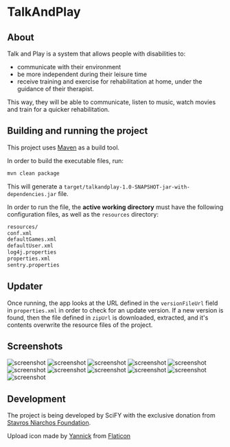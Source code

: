 # TalkAndPlay

## About
Talk and Play is a system that allows people with disabilities to:

- communicate with their environment
- be more independent during their leisure time
- receive training and exercise for rehabilitation at home, under the guidance of their therapist.

This way, they will be able to communicate, listen to music, watch movies and train for a quicker rehabilitation.

## Building and running the project

This project uses [Maven](https://maven.apache.org/) as a build tool.

In order to build the executable files, run:
```bash
mvn clean package
```

This will generate a `target/talkandplay-1.0-SNAPSHOT-jar-with-dependencies.jar` file.

In order to run the file, the **active working directory** must have the following configuration files, as well as the `resources` directory:

```bash
resources/
conf.xml
defaultGames.xml
defaultUser.xml
log4j.properties
properties.xml
sentry.properties
```

## Updater

Once running, the app looks at the URL defined in the `versionFileUrl` field in `properties.xml` in order to check for an update version.
If a new version is found, then the file defined in `zipUrl` is downloaded, extracted, and it's contents overwrite the resource files of the project.

## Screenshots

<img src="https://raw.githubusercontent.com/scify/TalkAndPlay/master/screenshots/tnp1.png" alt="screenshot">

<img src="https://raw.githubusercontent.com/scify/TalkAndPlay/master/screenshots/tnp2.png" alt="screenshot">

<img src="https://raw.githubusercontent.com/scify/TalkAndPlay/master/screenshots/tnp3.png" alt="screenshot">

<img src="https://raw.githubusercontent.com/scify/TalkAndPlay/master/screenshots/tnp4.png" alt="screenshot">

<img src="https://raw.githubusercontent.com/scify/TalkAndPlay/master/screenshots/tnp5.png" alt="screenshot">

<img src="https://raw.githubusercontent.com/scify/TalkAndPlay/master/screenshots/tnp6.png" alt="screenshot">

<img src="https://raw.githubusercontent.com/scify/TalkAndPlay/master/screenshots/tnp7.png" alt="screenshot">

<img src="https://raw.githubusercontent.com/scify/TalkAndPlay/master/screenshots/tnp8.png" alt="screenshot">

<img src="https://raw.githubusercontent.com/scify/TalkAndPlay/master/screenshots/tnp9.png" alt="screenshot">

<img src="https://raw.githubusercontent.com/scify/TalkAndPlay/master/screenshots/tnp10.png" alt="screenshot">

<img src="https://raw.githubusercontent.com/scify/TalkAndPlay/master/screenshots/tnp11.png" alt="screenshot">

## Development
The project is being developed by SciFY with the exclusive donation from [Stavros Niarchos Foundation](http://www.snf.org/en/).

Upload icon made by [Yannick](http://www.flaticon.com/authors/yannick) from [Flaticon](www.flaticon.com)
